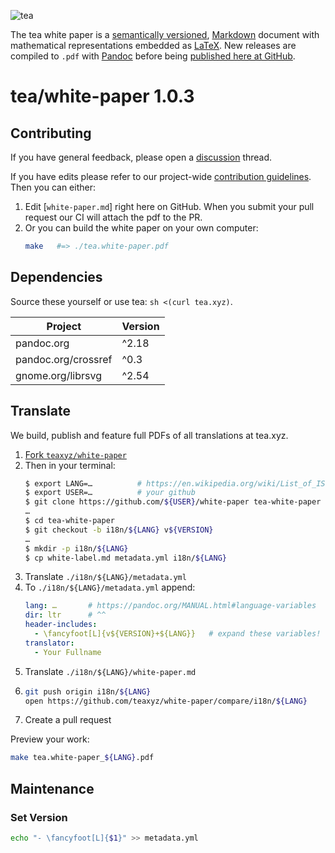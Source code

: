 ![tea](https://tea.xyz/banner.png)

The tea white paper is a [semantically versioned][semver], [Markdown] document
with mathematical representations embedded as [LaTeX].
New releases are compiled to `.pdf` with [Pandoc] before being
[published here at GitHub][releases].

# tea/white-paper 1.0.3

## Contributing

If you have general feedback, please open a [discussion] thread.

If you have edits please refer to our project-wide [contribution guidelines].
Then you can either:

1. Edit [`white-paper.md`] right here on GitHub.
    When you submit your pull request our CI will attach the pdf to the PR.
2. Or you can build the white paper on your own computer:
    ```sh
    make   #=> ./tea.white-paper.pdf
    ```

## Dependencies

Source these yourself or use tea: `sh <(curl tea.xyz)`.

| Project             | Version |
|---------------------|---------|
| pandoc.org          | ^2.18   |
| pandoc.org/crossref | ^0.3    |
| gnome.org/librsvg   | ^2.54   |


## Translate

We build, publish and feature full PDFs of all translations at tea.xyz.

1. [Fork `teaxyz/white-paper`][Fork]
2. Then in your terminal:
    ```sh
    $ export LANG=…          # https://en.wikipedia.org/wiki/List_of_ISO_639-1_codes
    $ export USER=…          # your github
    $ git clone https://github.com/${USER}/white-paper tea-white-paper
    …
    $ cd tea-white-paper
    $ git checkout -b i18n/${LANG} v${VERSION}
    …
    $ mkdir -p i18n/${LANG}
    $ cp white-label.md metadata.yml i18n/${LANG}
    ```
3. Translate `./i18n/${LANG}/metadata.yml`
4. To `./i18n/${LANG}/metadata.yml` append:
    ```yml
    lang: …       # https://pandoc.org/MANUAL.html#language-variables
    dir: ltr      # ^^
    header-includes:
      - \fancyfoot[L]{v${VERSION}+${LANG}}   # expand these variables!
    translator:
      - Your Fullname
    ```
5. Translate `./i18n/${LANG}/white-paper.md`
6. ```sh
   git push origin i18n/${LANG}
   open https://github.com/teaxyz/white-paper/compare/i18n/${LANG}
   ```
7. Create a pull request


Preview your work:

```sh
make tea.white-paper_${LANG}.pdf
```


## Maintenance

### Set Version

```sh
echo "- \fancyfoot[L]{$1}" >> metadata.yml
```

[Pandoc]: https://pandoc.org
[Markdown]: https://daringfireball.net/projects/markdown/
[LaTeX]: https://latex-project.org/
[releases]: ../../releases
[brew]: https://brew.sh
[semver]: https://semver.org
[discussion]: ../../discussions
[fork]: ../../fork
[contribution guidelines]: https://github.com/teaxyz/.github/blob/main/CONTRIBUTING.md
